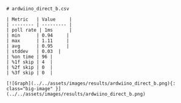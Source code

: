 
    # ardwiino_direct_b.csv

    | Metric   | Value     |
    | -------- | --------- |
    | poll rate | 1ms      |
    | min      | 0.94     |
    | max      | 1.11     |
    | avg      | 0.95     |
    | stddev   | 0.03  |
    | %on time | 96 |
    | %1f skip | 4  |
    | %2f skip | 0  |
    | %3f skip | 0  |

    [![Graph](../../assets/images/results/ardwiino_direct_b.png){: class="big-image" }](../../assets/images/results/ardwiino_direct_b.png)

    